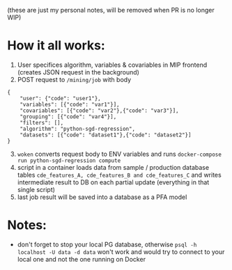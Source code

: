 (these are just my personal notes, will be removed when PR is no longer WIP)

# How it all works:
1. User specifices algorithm, variables & covariables in MIP frontend (creates JSON request in the background)
2. POST request to `/mining/job` with body
```
{
    "user": {"code": "user1"},
    "variables": [{"code": "var1"}],
    "covariables": [{"code": "var2"},{"code": "var3"}],
    "grouping": [{"code": "var4"}],
    "filters": [],
    "algorithm": "python-sgd-regression",
    "datasets": [{"code": "dataset1"},{"code": "dataset2"}]
}
```
3. `woken` converts request body to ENV variables and runs `docker-compose run python-sgd-regression compute`
4. script in a container loads data from sample / production database tables `cde_features_A, cde_features_B and cde_features_C` and writes intermediate result to DB on each partial update (everything in that single script)
5. last job result will be saved into a database as a PFA model


# Notes:
- don't forget to stop your local PG database, otherwise `psql -h localhost -U data -d data` won't work and would try to connect to your local one and not the one running on Docker
